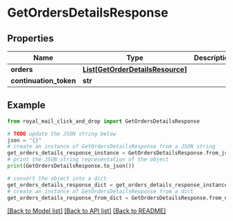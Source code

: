 # GetOrdersDetailsResponse


## Properties

Name | Type | Description | Notes
------------ | ------------- | ------------- | -------------
**orders** | [**List[GetOrderDetailsResource]**](GetOrderDetailsResource.md) |  | [optional] 
**continuation_token** | **str** |  | [optional] 

## Example

```python
from royal_mail_click_and_drop import GetOrdersDetailsResponse

# TODO update the JSON string below
json = "{}"
# create an instance of GetOrdersDetailsResponse from a JSON string
get_orders_details_response_instance = GetOrdersDetailsResponse.from_json(json)
# print the JSON string representation of the object
print(GetOrdersDetailsResponse.to_json())

# convert the object into a dict
get_orders_details_response_dict = get_orders_details_response_instance.to_dict()
# create an instance of GetOrdersDetailsResponse from a dict
get_orders_details_response_from_dict = GetOrdersDetailsResponse.from_dict(get_orders_details_response_dict)
```
[[Back to Model list]](../README_AUTO.md#documentation-for-models) [[Back to API list]](../README_AUTO.md#documentation-for-api-endpoints) [[Back to README]](../README_AUTO.md)


